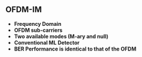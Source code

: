 ## OFDM-IM

* **Frequency Domain**
* **OFDM sub-carriers**
* **Two available modes (M-ary and null)**
* **Conventional ML Detector**
* **BER Performance is identical to that of the OFDM**

